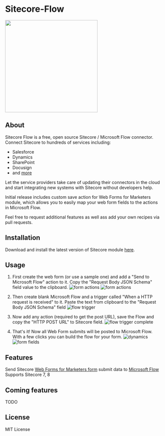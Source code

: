 # Sitecore-Flow
<img src="https://github.com/adoprog/Sitecore-Flow/raw/master/wiki/images/connectors.png" width="300">

## About
Sitecore Flow is a free, open source Sitecore / Microsoft Flow connector. 
Connect Sitecore to hundreds of services including:

* Salesforce
* Dynamics
* SharePoint
* Docusign
* and [more](https://flow.microsoft.com/en-us/connectors/)

Let the service providers take care of updating their connectors in the cloud and start integrating new systems with Sitecore without developers help.

Initial release includes custom save action for Web Forms for Marketers module, which allows you to easily map your web form fields to the actions in Microsoft Flow.

Feel free to request additional features as well  ass add your own recipes via pull requests.

## Installation

Download and install the latest version of Sitecore module [here](https://github.com/adoprog/Sitecore-Flow/releases). 

## Usage

1. First create the web form (or use a sample one) and add a "Send to Microsoft Flow" action to it. Copy the "Request Body JSON Schema" field value to the clipboard.
![form actions](https://github.com/adoprog/Sitecore-Flow/raw/master/wiki/images/form%20actions.png)
![form actions](https://github.com/adoprog/Sitecore-Flow/raw/master/wiki/images/wffm_dialog.png)

2. Then create blank Microsoft Flow and a trigger called "When a HTTP request is received" to it. Paste the text from clipboard to the "Request Body JSON Schema" field
![flow trigger](https://github.com/adoprog/Sitecore-Flow/raw/master/wiki/images/flow%20trigger%20empty.png)

3. Now add any action (required to get the post URL), save the Flow and copy the "HTTP POST URL" to Sitecore field.
![flow trigger complete](https://github.com/adoprog/Sitecore-Flow/raw/master/wiki/images/flow%20trigger%20complete.png)

4. That's it! Now all Web Form submits will be posted to Microsoft Flow. With a few clicks you can build the flow for your form.
![dynamics](https://github.com/adoprog/Sitecore-Flow/raw/master/wiki/images/crm%20connector.png)
![form fields](https://github.com/adoprog/Sitecore-Flow/raw/master/wiki/images/form_fields.png)

## Features

Send Sitecore [Web Forms for Marketers form](https://doc.sitecore.net/web_forms_for_marketers) submit data to [Microsoft Flow](https://flow.microsoft.com/)
Supports Sitecore 7, 8

## Coming features
TODO

## License
MIT License
